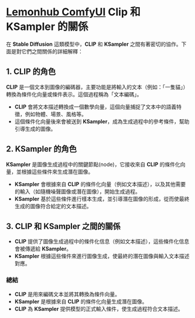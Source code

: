 # [Lemonhub ComfyUI](../index-comfyUI.md) Clip 和 KSampler 的關係

在 **Stable Diffusion** 這類模型中，**CLIP** 和 **KSampler** 之間有著密切的協作。下面是對它們之間關係的詳細解釋：

## 1. CLIP 的角色
**CLIP** 是一個文本到圖像的編碼器，主要功能是將輸入的文本（例如：「一隻貓」）轉換為條件化向量或條件表示。這個過程稱為「文本編碼」。

- **CLIP** 會將文本描述轉換成一個數學向量，這個向量捕捉了文本中的語義特徵，例如物體、場景、風格等。
- 這個條件化向量後來會被送到 **KSampler**，成為生成過程中的參考條件，幫助引導生成的圖像。

## 2. KSampler 的角色
**KSampler** 是圖像生成過程中的關鍵節點(node)，它接收來自 **CLIP** 的條件化向量，並根據這些條件來生成潛在圖像。

- **KSampler** 會根據來自 **CLIP** 的條件化向量（例如文本描述），以及其他需要的輸入（如隨機噪聲圖像或潛在圖像），開始生成過程。
- **KSampler** 基於這些條件進行樣本生成，並引導潛在圖像的形成，從而使最終生成的圖像符合給定的文本描述。

## 3. CLIP 和 KSampler 之間的關係
- **CLIP** 提供了圖像生成過程中的條件化信息（例如文本描述），這些條件化信息會被傳遞給 **KSampler**。
- **KSampler** 根據這些條件來進行圖像生成，使最終的潛在圖像與輸入文本描述對應。

### 總結
- **CLIP** 是用來編碼文本並將其轉換為條件向量。
- **KSampler** 是根據來自 **CLIP** 的條件化向量生成潛在圖像。
- **CLIP** 為 **KSampler** 提供模型的正式輸入條件，使生成過程符合文本描述。

